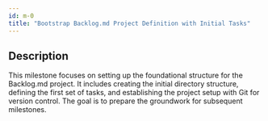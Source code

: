 ```yaml
---
id: m-0
title: "Bootstrap Backlog.md Project Definition with Initial Tasks"
---
```


## Description

This milestone focuses on setting up the foundational structure for the Backlog.md project. It includes creating the initial directory structure, defining the first set of tasks, and establishing the project setup with Git for version control. The goal is to prepare the groundwork for subsequent milestones.
